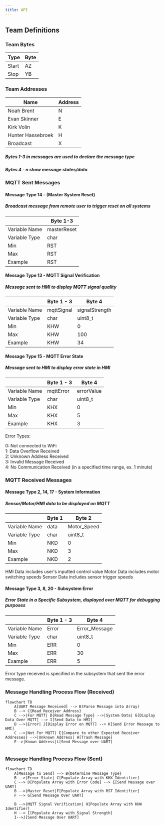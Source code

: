 ```yaml
---
title: API
---
```




## Team Definitions

### Team Bytes

| Type |  Byte  |
| -----------| ----------- |
| Start | AZ  |
| Stop | YB |

### Team Addresses

| Name |  Address  |
| -----------| ----------- |
| Noah Brent | N  |
|Evan Skinner| E |
|Kirk Volin| K |
|Hunter Hassebroek| H |
| Broadcast | X| 

##### Bytes 1-3 in messages are used to declare the message type
##### Bytes 4 - n show message states/data

### MQTT Sent Messages
#### Message Type 14 - (Master System Reset)
##### Broadcast message from remote user to trigger reset on all systems

|  |  Byte 1-3     |  
| -----------| ----------- | 
|Variable Name| masterReset  | 
|Variable Type| char  | uint8_t |
|Min| RST  | 
|Max| RST  | 
|Example| RST |


#### Message Type 13 - MQTT Signal Verification
##### Message sent to HMI to display MQTT signal quality

|  |  Byte 1 - 3    |  Byte 4 |
| -----------| ----------- | -- |
|Variable Name| mqttSignal  | signalStrength |
|Variable Type| char  | uint8_t | 
|Min| KHW | 0  |
|Max| KHW |  100 | 
|Example| KHW | 34 |  

#### Message Type 15 - MQTT Error State
##### Message sent to HMI to display error state in HMI

|  |  Byte 1 - 3     | Byte 4| 
| -----------| ----------- | -- |
|Variable Name| mqttError  | errorValue |
|Variable Type| char  | uint8_t |
|Min | KHX  | 0 |
|Max | KHX | 5 |
|Example| KHX |  3 |

Error Types:

0: Not connected to WiFi  
1: Data Overflow Received  
2: Unknown Address Received  
3: Invalid Message Received  
4: No Communication Received (in a specified time range, ex. 1 minute)  



### MQTT Received Messages

#### Message Type 2, 14, 17 - System Information 
##### Sensor/Motor/HMI data to be displayed on MQTT


|  |  Byte 1     | Byte 2 | 
| -----------| ----------- | -- | 
|Variable Name| data  | Motor_Speed   | 
|Variable Type| char  |  uint8_t   | 
|Min| NKD  |  0  |   
|Max| NKD |  3   |   
|Example| NKD |   2   |  

HMI Data includes user's inputted control value
Motor Data includes motor switching speeds
Sensor Data includes sensor trigger speeds

#### Message Type 3, 8, 20 - Subsystem Error 
##### Error State in a Specific Subsystem, displayed over MQTT for debugging purposes

|  |  Byte 1 - 3    | Byte 4 | 
| -----------| ----------- | -- | 
|Variable Name| Error  | Error_Message  |
|Variable Type| char    | uint8_t   |
|Min| ERR   | 0  |
|Max| ERR  |  30 |
|Example| ERR    |  5 |

Error type received is specified in the subsystem that sent the error message.  


### Message Handling Process Flow (Received)

<script type="module">
  import mermaid from 'https://cdn.jsdelivr.net/npm/mermaid@11/dist/mermaid.esm.min.mjs';
  mermaid.initialize({ startOnLoad: true });
</script>

```mermaid
flowchart TD
    A[UART Message Received] --> B(Parse Message into Array)
    B --> C{Read Receiver Address}
    C -->|For MQTT| D{Read Message Type} -->|System Data| G[Display Data Over MQTT] --> I[Send Data to HMI]
    D -->|Error| J[Display Error on MQTT] --> K[Send Error Message to HMI]
    C -->|Not For MQTT| E{Compare to other Expected Receiver Addresses} -->|Unknown Address| H[Trash Message]
    E-->|Known Address|L[Send Message over UART]
  
```

### Message Handling Process Flow (Sent)

```mermaid
flowchart TD
    A[Message to Send] --> B{Determine Message Type}
    B -->|Error State| C[Populate Array with KHX Identifier]
    C --> D[Populate Array with Error Code] --> E[Send Message over UART]
    B -->|Master Reset|F[Populate Array with RST Identifier]
    F --> G[Send Message Over UART]

    B -->|MQTT Signal Verification| H[Populate Array with KHW Identifier]
    H --> I[Populate Array with Signal Strength]
    I-->J[Send Message Over UART]

  
  
```
